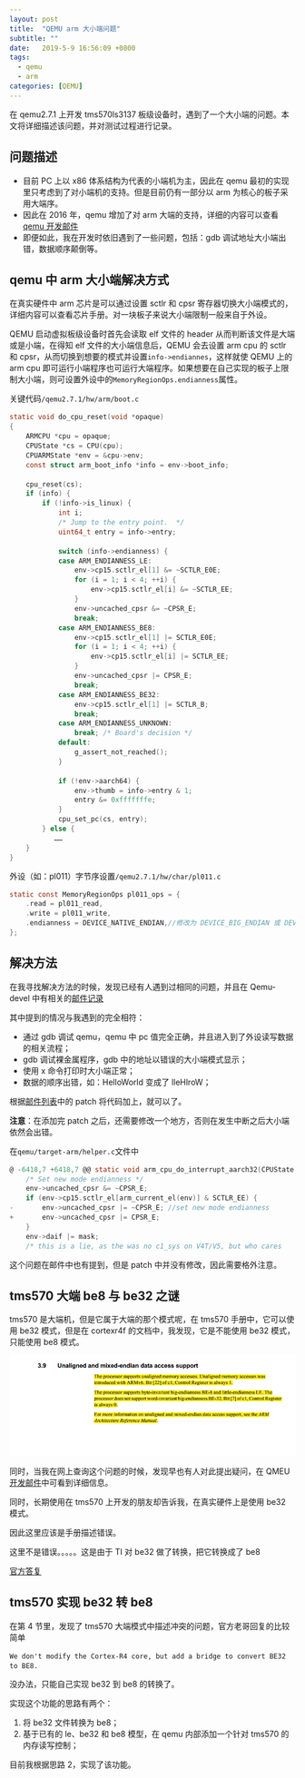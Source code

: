 ```yaml
---
layout: post
title:  "QEMU arm 大小端问题"
subtitle: ""
date:   2019-5-9 16:56:09 +0800
tags:
  - qemu
  - arm
categories: [QEMU]
---
```


 在 qemu2.7.1 上开发 tms570ls3137 板级设备时，遇到了一个大小端的问题。本文将详细描述该问题，并对测试过程进行记录。

 <!-- more -->

## 问题描述

- 目前 PC 上以 x86 体系结构为代表的小端机为主，因此在 qemu 最初的实现里只考虑到了对小端机的支持。但是目前仍有一部分以 arm 为核心的板子采用大端序。
- 因此在 2016 年，qemu 增加了对 arm 大端的支持，详细的内容可以查看[qemu 开发邮件]( https://lists.gnu.org/archive/html/qemu-devel/2016-01/msg03025.html) 
- 即便如此，我在开发时依旧遇到了一些问题，包括：gdb 调试地址大小端出错，数据顺序颠倒等。

## qemu 中 arm 大小端解决方式

在真实硬件中 arm 芯片是可以通过设置 sctlr 和 cpsr 寄存器切换大小端模式的，详细内容可以查看芯片手册。对一块板子来说大小端限制一般来自于外设。

QEMU 启动虚拟板级设备时首先会读取 elf 文件的 header 从而判断该文件是大端或是小端，在得知 elf 文件的大小端信息后，QEMU 会去设置 arm cpu 的 sctlr 和 cpsr，从而切换到想要的模式并设置`info->endiannes`，这样就使 QEMU 上的 arm cpu 即可运行小端程序也可运行大端程序。如果想要在自己实现的板子上限制大小端，则可设置外设中的`MemoryRegionOps.endianness`属性。

关键代码`/qemu2.7.1/hw/arm/boot.c`

```c
static void do_cpu_reset(void *opaque)
{
    ARMCPU *cpu = opaque;
    CPUState *cs = CPU(cpu);
    CPUARMState *env = &cpu->env;
    const struct arm_boot_info *info = env->boot_info;

    cpu_reset(cs);
    if (info) {
        if (!info->is_linux) {
            int i;
            /* Jump to the entry point.  */
            uint64_t entry = info->entry;

            switch (info->endianness) {
            case ARM_ENDIANNESS_LE:
                env->cp15.sctlr_el[1] &= ~SCTLR_E0E;
                for (i = 1; i < 4; ++i) {
                    env->cp15.sctlr_el[i] &= ~SCTLR_EE;
                }
                env->uncached_cpsr &= ~CPSR_E;
                break;
            case ARM_ENDIANNESS_BE8:
                env->cp15.sctlr_el[1] |= SCTLR_E0E;
                for (i = 1; i < 4; ++i) {
                    env->cp15.sctlr_el[i] |= SCTLR_EE;
                }
                env->uncached_cpsr |= CPSR_E;
                break;
            case ARM_ENDIANNESS_BE32:
                env->cp15.sctlr_el[1] |= SCTLR_B;
                break;
            case ARM_ENDIANNESS_UNKNOWN:
                break; /* Board's decision */
            default:
                g_assert_not_reached();
            }

            if (!env->aarch64) {
                env->thumb = info->entry & 1;
                entry &= 0xfffffffe;
            }
            cpu_set_pc(cs, entry);
        } else {
           ……
    }
}
```

外设（如：pl011）字节序设置`/qemu2.7.1/hw/char/pl011.c`

```c
static const MemoryRegionOps pl011_ops = {
    .read = pl011_read,
    .write = pl011_write,
    .endianness = DEVICE_NATIVE_ENDIAN,//修改为 DEVICE_BIG_ENDIAN 或 DEVICE_LITTLE_ENDIAN
};
```

## 解决方法

在我寻找解决方法的时候，发现已经有人遇到过相同的问题，并且在 Qemu-devel 中有相关的[邮件记录](https://lists.gnu.org/archive/html/qemu-devel/2017-08/msg02186.html)

其中提到的情况与我遇到的完全相符：

- 通过 gdb 调试 qemu，qemu 中 pc 值完全正确，并且进入到了外设读写数据的相关流程；
- gdb 调试裸金属程序，gdb 中的地址以错误的大小端模式显示；
- 使用 x 命令打印时大小端正常；
- 数据的顺序出错，如：HelloWorld 变成了 lleHlroW；

根据[邮件列表](https://lists.nongnu.org/archive/html/qemu-devel/2017-01/msg04386.html)中的 patch 将代码加上，就可以了。

**注意**：在添加完 patch 之后，还需要修改一个地方，否则在发生中断之后大小端依然会出错。

在`qemu/target-arm/helper.c`文件中

```c
@ -6418,7 +6418,7 @@ static void arm_cpu_do_interrupt_aarch32(CPUState *cs)
    /* Set new mode endianness */
    env->uncached_cpsr &= ~CPSR_E;
    if (env->cp15.sctlr_el[arm_current_el(env)] & SCTLR_EE) {
-       env->uncached_cpsr |= ~CPSR_E; //set new mode endianness
+       env->uncached_cpsr |= CPSR_E;
    }
    env->daif |= mask;
    /* this is a lie, as the was no c1_sys on V4T/V5, but who cares
```

这个问题在邮件中也有提到，但是 patch 中并没有修改，因此需要格外注意。

## tms570 大端 be8 与 be32 之谜

tms570 是大端机，但是它属于大端的那个模式呢，在 tms570 手册中，它可以使用 be32 模式，但是在 cortexr4f 的文档中，我发现，它是不能使用 be32 模式，只能使用 be8 模式。

![cortexr4f 手册](\pictures\cortexr4f-bigendian.png)

同时，当我在网上查询这个问题的时候，发现早也有人对此提出疑问，在 QMEU[开发邮件](<https://lists.gnu.org/archive/html/qemu-devel/2013-03/msg00033.html>)中可看到详细信息。

同时，长期使用在 tms570 上开发的朋友却告诉我，在真实硬件上是使用 be32 模式。

因此这里应该是手册描述错误。

这里不是错误。。。。。这是由于 TI 对 be32 做了转换，把它转换成了 be8

[官方答复](https://e2e.ti.com/support/microcontrollers/hercules/f/312/t/672512?TMS570LS3137-TMS570-Endianess-BE32)

## tms570 实现 be32 转 be8

在第 4 节里，发现了 tms570 大端模式中描述冲突的问题，官方老哥回复的比较简单

`We don't modify the Cortex-R4 core, but add a bridge to convert BE32 to BE8.`

没办法，只能自己实现 be32 到 be8 的转换了。

实现这个功能的思路有两个：

1. 将 be32 文件转换为 be8；
2. 基于已有的 le、be32 和 be8 模型，在 qemu 内部添加一个针对 tms570 的内存读写控制；

目前我根据思路 2，实现了该功能。

